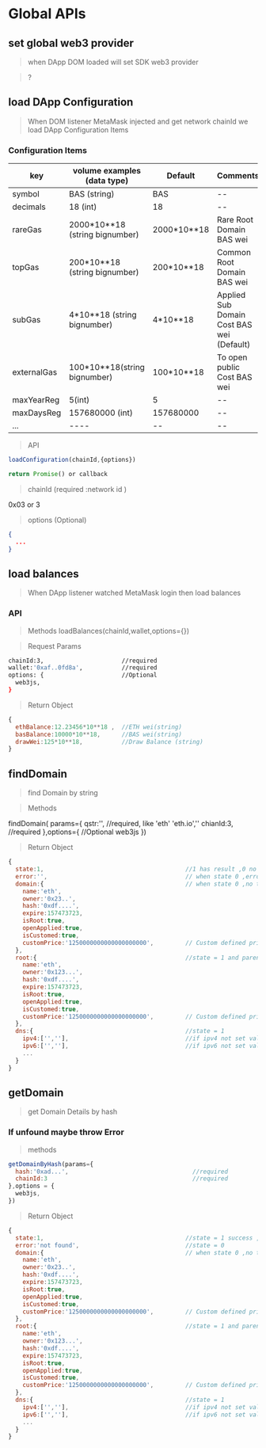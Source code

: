 # Global APIs

## set global web3 provider

> when DApp DOM loaded will set SDK web3 provider

> ?


## load DApp Configuration

> When DOM listener MetaMask injected and get network chainId we load DApp Configuration Items

### Configuration Items

| key  | volume examples (data type) | Default | Comments  |
|  ----  |  ---- | ---- | ---- |
|  symbol | BAS (string) | BAS  | -- |
|  decimals | 18 (int) | 18 | -- |
|  rareGas  | 2000*10**18 (string bignumber) | 2000*10**18 | Rare Root Domain BAS wei |
|  topGas  | 200*10**18 (string bignumber) | 200*10**18 | Common Root Domain BAS wei |
|  subGas  | 4*10**18 (string bignumber) | 4*10**18 | Applied Sub Domain Cost BAS wei (Default)  |
|  externalGas  | 100*10**18(string bignumber) |  100*10**18  | To open public Cost BAS wei |
|  maxYearReg  |  5(int)  |  5  | -- |
| maxDaysReg  | 157680000 (int)  |  157680000  | -- |
|  ...  |  ---- |  -- |  -- |

> API 

```javascript 
loadConfiguration(chainId,{options})

return Promise() or callback

```

> chainId (required :network id )

0x03 or 3 

> options (Optional)

```json
{
  ...
}
```

## load balances

> When DApp listener watched MetaMask login then load balances

### API 

> Methods loadBalances(chainId,wallet,options={})

> Request Params 

```bash
chainId:3,                      //required
wallet:'0xaf..0fd8a',           //required
options: {                      //Optional
  web3js,
}
```

> Return Object 

```js
{
  ethBalance:12.23456*10**18 ,  //ETH wei(string)
  basBalance:10000*10**18,      //BAS wei(string)
  drawWei:125*10**18,           //Draw Balance (string)
}
```

## findDomain

> find Domain by string 

> Methods 

findDomain(
params={
  qstr:'',                      //required, like 'eth' 'eth.io',''
  chianId:3,                    //required 
},options={                     //Optional
  web3js
})

> Return Object 

```js 
{
  state:1,                                        //1 has result ,0 no result
  error:'',                                       // when state 0 ,error can set error msg like qstr Illegal ed. (like qstr 'eth.okex&_')
  domain:{                                        // when state 0 ,no this data
    name:'eth',
    owner:'0x23..',
    hash:'0xdf....',
    expire:157473723,
    isRoot:true,
    openApplied:true,
    isCustomed:true,
    customPrice:'1250000000000000000000',         // Custom defined price (wei)
  },
  root:{                                          //state = 1 and parent domain exist
    name:'eth',
    owner:'0x123...',
    hash:'0xdf....',
    expire:157473723,
    isRoot:true,
    openApplied:true,
    isCustomed:true,
    customPrice:'1250000000000000000000',         // Custom defined price (wei)    
  },
  dns:{                                           //state = 1 
    ipv4:['',''],                                 //if ipv4 not set value=[]
    ipv6:['',''],                                 //if ipv6 not set value=[]
    ...
  }
}
```

## getDomain

> get Domain Details by hash 

<div class="text-red">
  <h3 >If unfound maybe throw Error</h3>
</div>


> methods 

```js 
getDomainByHash(params={
  hash:'0xad...',                                   //required 
  chainId:3                                         //required
},options = {
  web3js,
})
```

> Return Object 

```js 
{
  state:1,                                        //state = 1 success , state =0 fail
  error:'not found',                              //state = 0 
  domain:{                                        // when state 0 ,no this data
    name:'eth',
    owner:'0x23..',
    hash:'0xdf....',
    expire:157473723,
    isRoot:true,
    openApplied:true,
    isCustomed:true,
    customPrice:'1250000000000000000000',         // Custom defined price (wei)
  },
  root:{                                          //state = 1 and parent domain exist
    name:'eth',
    owner:'0x123...',
    hash:'0xdf....',
    expire:157473723,
    isRoot:true,
    openApplied:true,
    isCustomed:true,
    customPrice:'1250000000000000000000',         // Custom defined price (wei)    
  },
  dns:{                                           //state = 1 
    ipv4:['',''],                                 //if ipv4 not set value=[]
    ipv6:['',''],                                 //if ipv6 not set value=[]
    ...
  }    
}
```

